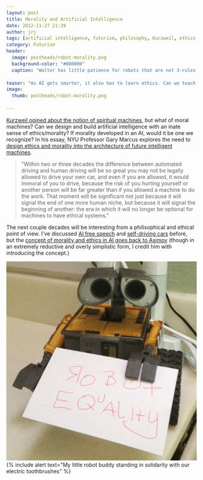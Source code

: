 ```yaml
---
layout: post
title: Morality and Artificial Intelligence
date: 2012-11-27 21:29
author: jrj
tags: [artificial intelligence, futurism, philosophy, Kurzweil, ethics, self-driving cars, Asimov]
category: Futurism
header: 
  image: postheads/robot-morality.png
  background-color: "#000000"
  caption: "Walter has little patience for robots that are not 3-rules compliant."
  
teaser: "As AI gets smarter, it also has to learn ethics. Can we teach it?"
image:
  thumb: postheads/robot-morality.png

---
```

[Kurzweil opined about the notion of spiritual machines][1], but what of moral machines? Can we design and build artificial intelligence with an inate sense of ethics/morality? If morality developed in an AI, would it be one we recognize? In his essay, NYU Professor Gary Marcus explores the need to [design ethics and morality into the architecture of future intelligent machines][2].
> "Within two or three decades the difference between automated driving and human driving will be so great you may not be legally allowed to drive your own car, and even if you are allowed, it would immoral of you to drive, because the risk of you hurting yourself or another person will be far greater than if you allowed a machine to do the work. That moment will be significant not just because it will signal the end of one more human niche, but because it will signal the beginning of another: the era in which it will no longer be optional for machines to have ethical systems."

The next couple decades will be interesting from a philisophical and ethical point of view. I've discussed [AI free speech][3] and [self-driving cars][4] before, but the [concept of morality and ethics in AI goes back to Asimov][5] (though in an extremely reductive and overly simplistic form, I credit him with introducing the concept.)

![Robot Equality](/images/robotequality.jpg)
{% include alert text="My little robot buddy standing in solidarity with our electric toothbrushes" %}

[1]: http://amzn.to/1ZAEdwK
[2]: http://www.newyorker.com/online/blogs/newsdesk/2012/11/google-driverless-car-morality.html
[3]: http://blog.jrj.org/2012/06/22/free-speech-and-the-rights-of-artificial-persons/
[4]: http://blog.jrj.org/2012/11/14/driver-assist-technologies-the-next-wave/
[5]: http://en.wikipedia.org/wiki/Three_Laws_of_Robotics